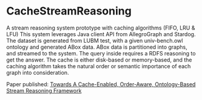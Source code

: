 # CacheStreamReasoning
A stream reasoning system prototype with caching algorithms (FIFO, LRU &amp; LFU) 
This system leverages Java client API from AllegroGraph and Stardog. 
The dataset is generated from LUBM test, with a given univ-bench.owl ontology and generated ABox data. 
ABox data is partitioned into graphs, and streamed to the system. 
The query inside requires a RDFS reasoning to get the answer. 
The cache is either disk-based or memory-based, and the caching algorithm takes the natural order or semantic importance of each graph into consideration. 

Paper published: [Towards A Cache-Enabled, Order-Aware, Ontology-Based Stream Reasoning Framework](http://events.linkeddata.org/ldow2016/papers/LDOW2016_paper_13.pdf)
